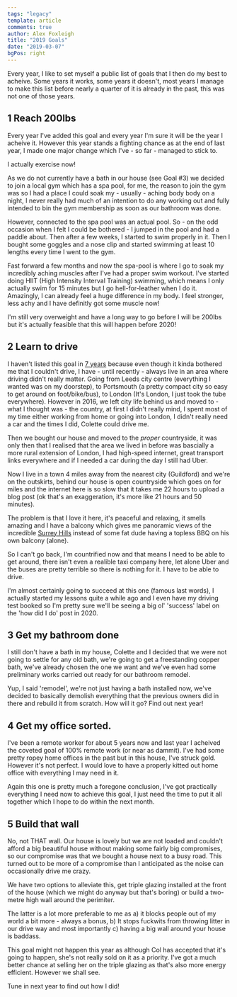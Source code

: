 ```yaml
---
tags: "legacy"
template: article 
comments: true 
author: Alex Foxleigh
title: "2019 Goals"
date: "2019-03-07"
bgPos: right
---
```


Every year, I like to set myself a public list of goals that I then do my best to acheive. Some years it works, some years it doesn't, most years I manage to make this list before nearly a quarter of it is already in the past, this was not one of those years.

<!-- end -->

## 1 Reach 200lbs

Every year I've added this goal and every year I'm sure it will be the year I acheive it. However this year stands a fighting chance as at the end of last year, I made one major change which I've - so far - managed to stick to.

I actually exercise now!

As we do not currently have a bath in our house (see Goal #3) we decided to join a local gym which has a spa pool, for me, the reason to join the gym was so I had a place I could soak my - usually - aching body body on a night, I never really had much of an intention to do any working out and fully intended to bin the gym membership as soon as our bathroom was done.

However, connected to the spa pool was an actual pool. So - on the odd occasion when I felt I could be bothered - I jumped in the pool and had a paddle about. Then after a few weeks, I started to swim properly in it. Then I bought some goggles and a nose clip and started swimming at least 10 lengths every time I went to the gym. 

Fast forward a few months and now the spa-pool is where I go to soak my incredibly aching muscles after I've had a proper swim workout. I've started doing HIIT (High Intensity Interval Training) swimming, which means I only actually swim for 15 minutes but I go hell-for-leather when I do it. Amazingly, I can already feel a huge difference in my body. I feel stronger, less achy and I have definitly got some muscle now! 

I'm still very overweight and have a long way to go before I will be 200lbs but it's actually feasible that this will happen before 2020!

## 2 Learn to drive

I haven't listed this goal in [7 years](/mind-body-and-soul/2012-not-the-end-the-beginning) because even though it kinda bothered me that I couldn't drive, I have - until recently - always live in an area where driving didn't really matter. Going from Leeds city centre (everything I wanted was on my doorstep), to Portsmouth (a pretty compact city so easy to get around on foot/bike/bus), to London (It's London, I just took the tube everywhere). However in 2016, we left city life behind us and moved to - what I thought was - the country, at first I didn't really mind, I spent most of my time either working from home or going into London, I didn't really need a car and the times I did, Colette could drive me.

Then we bought our house and moved to the *proper* countryside, it was only then that I realised that the area we lived in before was bascially a more rural extension of London, I had high-speed internet, great transport links everywhere and if I needed a car during the day I still had Uber.

Now I live in a town 4 miles away from the nearest city (Guildford) and we're on the outskirts, behind our house is open countryside which goes on for miles and the internet here is so slow that it takes me 22 hours to upload a blog post (ok that's an exaggeration, it's more like 21 hours and 50 minutes). 

The problem is that I love it here, it's peaceful and relaxing, it smells amazing and I have a balcony which gives me panoramic views of the incredible [Surrey Hills](https://www.surreyhills.org/) instead of some fat dude having a topless BBQ on his own balcony (alone).

So I can't go back, I'm countrified now and that means I need to be able to get around, there isn't even a realible taxi company here, let alone Uber and the buses are pretty terrible so there is nothing for it. I have to be able to drive.

I'm almost certainly going to succeed at this one (famous last words), I actually started my lessons quite a while ago and I even have my driving test booked so I'm pretty sure we'll be seeing a big ol' 'success' label on the 'how did I do' post in 2020.

## 3 Get my bathroom done

I still don't have a bath in my house, Colette and I decided that we were not going to settle for any old bath, we're going to get a freestanding copper bath, we've already chosen the one we want and we've even had some preliminary works carried out ready for our bathroom remodel.

Yup, I said 'remodel', we're not just having a bath installed now, we've decided to basically demolish everything that the previous owners did in there and rebuild it from scratch. How will it go? Find out next year!

## 4 Get my office sorted.

I've been a remote worker for about 5 years now and last year I acheived the coveted goal of 100% remote work (or near as dammit). I've had some pretty ropey home offices in the past but in this house, I've struck gold. However it's not perfect. I would love to have a properly kitted out home office with everything I may need in it.

Again this one is pretty much a foregone conclusion, I've got practically everything I need now to achieve this goal, I just need the time to put it all together which I hope to do within the next month.

## 5 Build that wall

No, not THAT wall. Our house is lovely but we are not loaded and couldn't afford a big beautiful house without making some fairly big compromises, so our compromise was that we bought a house next to a busy road. This turned out to be more of a compromise than I anticipated as the noise can occasionally drive me crazy. 

We have two options to alleviate this, get triple glazing installed at the front of the house (which we might do anyway but that's boring) or build a two-metre high wall around the perimiter.

The latter is a lot more preferable to me as a) it blocks people out of my world a bit more - always a bonus, b) It stops fuckwits from throwing litter in our drive way and most importantly c) having a big wall around your house is baddass.

This goal might not happen this year as although Col has accepted that it's going to happen, she's not really sold on it as a priority. I've got a much better chance at selling her on the triple glazing as that's also more energy efficient. However we shall see.

Tune in next year to find out how I did!